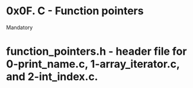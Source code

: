 # 0x0F. C - Function pointers
Mandatory

# function_pointers.h - header file for 0-print_name.c, 1-array_iterator.c, and 2-int_index.c.

